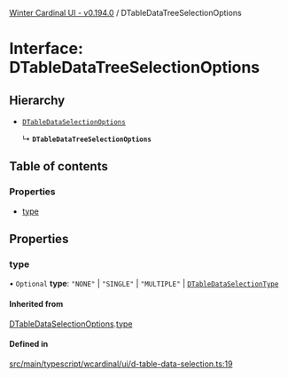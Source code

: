 [Winter Cardinal UI - v0.194.0](../index.md) / DTableDataTreeSelectionOptions

# Interface: DTableDataTreeSelectionOptions

## Hierarchy

- [`DTableDataSelectionOptions`](DTableDataSelectionOptions.md)

  ↳ **`DTableDataTreeSelectionOptions`**

## Table of contents

### Properties

- [type](DTableDataTreeSelectionOptions.md#type)

## Properties

### type

• `Optional` **type**: ``"NONE"`` \| ``"SINGLE"`` \| ``"MULTIPLE"`` \| [`DTableDataSelectionType`](../index.md#dtabledataselectiontype)

#### Inherited from

[DTableDataSelectionOptions](DTableDataSelectionOptions.md).[type](DTableDataSelectionOptions.md#type)

#### Defined in

[src/main/typescript/wcardinal/ui/d-table-data-selection.ts:19](https://github.com/winter-cardinal/winter-cardinal-ui/blob/v0.194.0/src/main/typescript/wcardinal/ui/d-table-data-selection.ts#L19)
